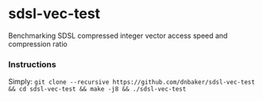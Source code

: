 # sdsl-vec-test
Benchmarking SDSL compressed integer vector access speed and compression ratio

### Instructions
Simply:
`git clone --recursive https://github.com/dnbaker/sdsl-vec-test && cd sdsl-vec-test && make -j8 && ./sdsl-vec-test`
